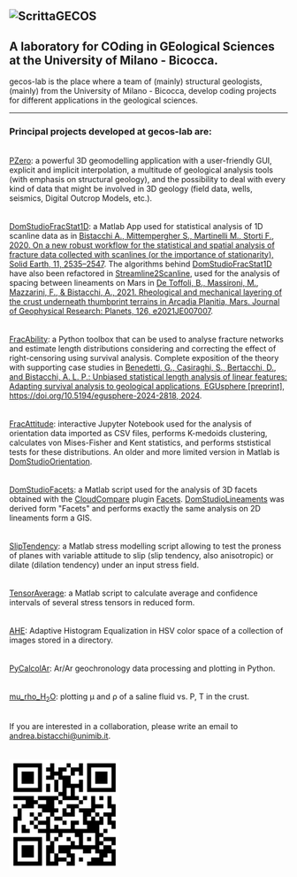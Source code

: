 
![ScrittaGECOS](https://github.com/user-attachments/assets/3569645e-e651-43cd-8180-6246af933f81)
---
## A laboratory for COding in GEological Sciences at the University of Milano - Bicocca.

gecos-lab is the place where a team of (mainly) structural geologists, (mainly) from the University of Milano - Bicocca, develop coding projects for different applications in the geological sciences.

---
### Principal projects developed at gecos-lab are:
\
[PZero](https://github.com/andrea-bistacchi/PZero): a powerful 3D geomodelling application with a user-friendly GUI, explicit and implicit interpolation, a multitude of geological analysis tools (with emphasis on structural geology), and the possibility to deal with every kind of data that might be involved in 3D geology (field data, wells, seismics, Digital Outcrop Models, etc.).
\
\
\
[DomStudioFracStat1D](https://github.com/gecos-lab/DomStudioFracStat1D): a Matlab App used for statistical analysis of 1D scanline data as in [Bistacchi A., Mittempergher S., Martinelli M., Storti F., 2020. On a new robust workflow for the statistical and spatial analysis of fracture data collected with scanlines (or the importance of stationarity), Solid Earth, 11, 2535–2547](https://doi.org/10.5194/se-11-2535-2020). The algorithms behind [DomStudioFracStat1D](https://github.com/gecos-lab/DomStudioFracStat1D) have also been refactored in [Streamline2Scanline](https://github.com/gecos-lab/Streamline2Scanline), used for the analysis of spacing between lineaments on Mars in [De Toffoli, B., Massironi, M., Mazzarini, F., & Bistacchi, A., 2021. Rheological and mechanical layering of the crust underneath thumbprint terrains in Arcadia Planitia, Mars. Journal of Geophysical Research: Planets, 126, e2021JE007007](https://agupubs.onlinelibrary.wiley.com/doi/full/10.1029/2021JE007007).
\
\
\
[FracAbility](https://github.com/gecos-lab/FracAbility): a Python toolbox that can be used to analyse fracture networks and estimate length distributions considering and correcting the effect of right-censoring using survival analysis. Complete exposition of the theory with supporting case studies in [Benedetti, G., Casiraghi, S., Bertacchi, D., and Bistacchi, A. L. P.: Unbiased statistical length analysis of linear features: Adapting survival analysis to geological applications, EGUsphere [preprint], https://doi.org/10.5194/egusphere-2024-2818, 2024](https://egusphere.copernicus.org/preprints/2024/egusphere-2024-2818/).
\
\
\
[FracAttitude](https://github.com/gecos-lab/FracAttitude): interactive Jupyter Notebook used for the analysis of orientation data imported as CSV files, performs K-medoids clustering, calculates von Mises-Fisher and Kent statistics, and performs ststistical tests for these distributions. An older and more limited version in Matlab is [DomStudioOrientation](https://github.com/gecos-lab/DomStudioOrientation).
\
\
\
[DomStudioFacets](https://github.com/gecos-lab/DomStudioFacets): a Matlab script used for the analysis of 3D facets obtained with the [CloudCompare](https://www.danielgm.net/cc/) plugin [Facets](https://www.cloudcompare.org/doc/wiki/index.php/Facets_(plugin)). [DomStudioLineaments](https://github.com/gecos-lab/DomStudioLineaments) was derived form "Facets" and performs exactly the same analysis on 2D lineaments form a GIS.
\
\
\
[SlipTendency](https://github.com/gecos-lab/SlipTendency): a Matlab stress modelling script allowing to test the proness of planes with variable attitude to slip (slip tendency, also anisotropic) or dilate (dilation tendency) under an input stress field.
\
\
\
[TensorAverage](https://github.com/gecos-lab/TensorAverage): a Matlab script to calculate average and confidence intervals of several stress tensors in reduced form.
\
\
\
[AHE](https://github.com/gecos-lab/AHE): Adaptive Histogram Equalization in HSV color space of a collection of images stored in a directory.
\
\
\
[PyCalcolAr](https://github.com/gecos-lab/PyCalcolAr): Ar/Ar geochronology data processing and plotting in Python.
\
\
\
[mu_rho_H<sub>2</sub>O](https://github.com/gecos-lab/mu_rho_H2O): plotting μ and ρ of a saline fluid vs. P, T in the crust.
\
\
\
If you are interested in a collaboration, please write an email to andrea.bistacchi@unimib.it.
\
\
\
<img src='https://github.com/gecos-lab/.github/blob/main/profile/gecos-lab-QR.png' width='200'>

<!--
text under this line does not appear

- A short introduction - what is your organization all about? - DONE, TO BE IMPROVED

- Contribution guidelines - how can the community get involved? - DONE, TO BE IMPROVED

- Useful resources - where can the community find your docs? Is there anything else the community should know? - TO BE COMPLETED. REPOS NOT YET IMPORTED OR CITED ARE:

[PZero](https://github.com/andrea-bistacchi/PZero) -> data repos go under this

[DomStudioLineaments](https://github.com/gecos-lab/DomStudioLineaments)

[DomStudioFacets](https://github.com/andrea-bistacchi/DomStudioFacets)

[DomStudioOrientation](https://github.com/andrea-bistacchi/DomStudioOrientation)
